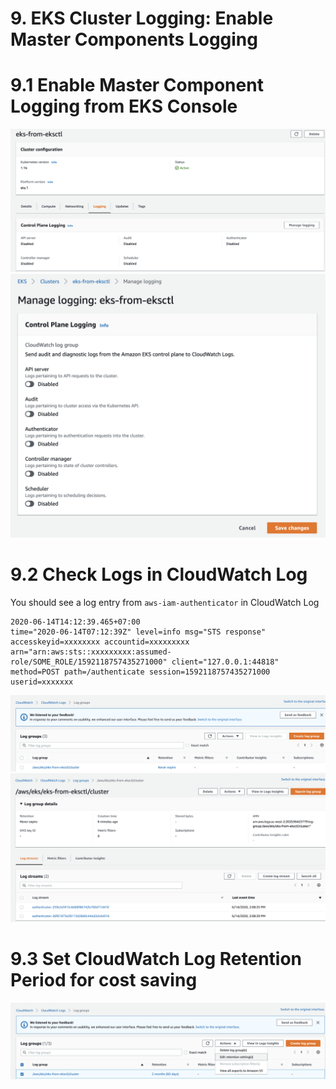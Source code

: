 # 9. EKS Cluster Logging: Enable Master Components Logging

# 9.1 Enable Master Component Logging from EKS Console
![alt text](../imgs/eks_logging_console1.png "K8s Architecture")
![alt text](../imgs/eks_logging_console2.png "K8s Architecture")

# 9.2 Check Logs in CloudWatch Log
You should see a log entry from `aws-iam-authenticator` in CloudWatch Log
```log
2020-06-14T14:12:39.465+07:00
time="2020-06-14T07:12:39Z" level=info msg="STS response" accesskeyid=xxxxxxxx accountid=xxxxxxxxx arn="arn:aws:sts::xxxxxxxxx:assumed-role/SOME_ROLE/1592118757435271000" client="127.0.0.1:44818" method=POST path=/authenticate session=1592118757435271000 userid=xxxxxxx
```

![alt text](../imgs/eks_logging_cw_console1.png "K8s Architecture")
![alt text](../imgs/eks_logging_cw_console2.png "K8s Architecture")


# 9.3 Set CloudWatch Log Retention Period for cost saving
![alt text](../imgs/eks_logging_cw_retention.png "K8s Architecture")